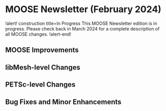 # MOOSE Newsletter (February 2024)

!alert! construction title=In Progress
This MOOSE Newsletter edition is in progress. Please check back in March 2024
for a complete description of all MOOSE changes.
!alert-end!

## MOOSE Improvements

## libMesh-level Changes

## PETSc-level Changes

## Bug Fixes and Minor Enhancements
